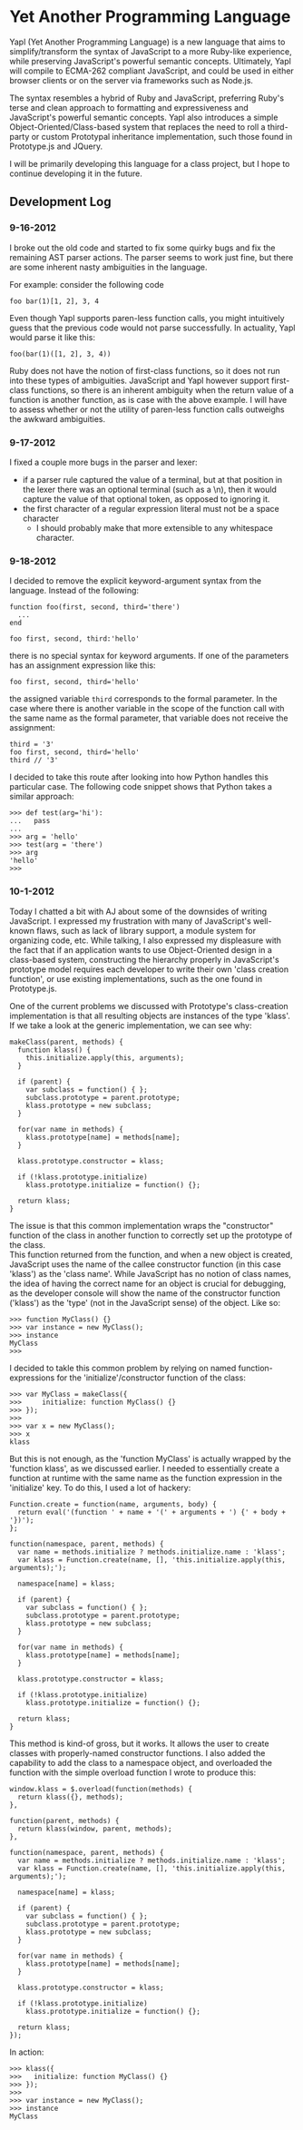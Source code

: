 # Yet Another Programming Language

Yapl (Yet Another Programming Language) is a new language that aims to simplify/transform the syntax of JavaScript
to a more Ruby-like experience, while preserving JavaScript's powerful semantic concepts.  Ultimately, Yapl will compile to ECMA-262 compliant JavaScript, and could be used in either browser clients or on the server via frameworks such as Node.js.

The syntax resembles a hybrid of Ruby and JavaScript, preferring Ruby's terse and clean approach to formatting and
expressiveness and JavaScript's powerful semantic concepts.  Yapl also introduces a simple Object-Oriented/Class-based system that replaces the need to roll a third-party or custom Prototypal inheritance implementation, such those found in Prototype.js and JQuery.

I will be primarily developing this language for a class project, but I hope to continue developing it in the future.

## Development Log
### 9-16-2012
I broke out the old code and started to fix some quirky bugs and fix the remaining AST parser actions.  The parser seems
to work just fine, but there are some inherent nasty ambiguities in the language.

For example: consider the following code

    foo bar(1)[1, 2], 3, 4

Even though Yapl supports paren-less function calls, you might intuitively guess that the previous code would not parse
successfully. In actuality, Yapl would parse it like this:

    foo(bar(1)([1, 2], 3, 4))

Ruby does not have the notion of first-class functions, so it does not run into these types of ambiguities.
JavaScript and Yapl however support first-class functions, so there is an inherent ambiguity when the return value of
a function is another function, as is case with the above example.  I will have to assess whether or not the
utility of paren-less function calls outweighs the awkward ambiguities.

### 9-17-2012
I fixed a couple more bugs in the parser and lexer:
  - if a parser rule captured the value of a terminal, but at that position in the lexer there was an optional
    terminal (such as a \n), then it would capture the value of that optional token, as opposed to ignoring it.
  - the first character of a regular expression literal must not be a space character
    - I should probably make that more extensible to any whitespace character.

### 9-18-2012
I decided to remove the explicit keyword-argument syntax from the language.  Instead of the following:

    function foo(first, second, third='there')
      ...
    end

    foo first, second, third:'hello'

there is no special syntax for keyword arguments.  If one of the parameters has an assignment expression
like this:

    foo first, second, third='hello'

the assigned variable `third` corresponds to the formal parameter.  In the case where there is another variable
in the scope of the function call with the same name as the formal parameter, that variable does not receive
the assignment:

    third = '3'
    foo first, second, third='hello'
    third // '3'

I decided to take this route after looking into how Python handles this particular case.  The following code snippet
shows that Python takes a similar approach:

    >>> def test(arg='hi'):
    ...   pass
    ...
    >>> arg = 'hello'
    >>> test(arg = 'there')
    >>> arg
    'hello'
    >>>

### 10-1-2012
Today I chatted a bit with AJ about some of the downsides of writing JavaScript.  I expressed my frustration with many of JavaScript's
well-known flaws, such as lack of library support, a module system for organizing code, etc.  While talking, I also expressed my displeasure
with the fact that if an application wants to use Object-Oriented design in a class-based system, constructing the hierarchy properly in
JavaScript's prototype model requires each developer to write their own 'class creation function', or use existing implementations, such
as the one found in Prototype.js.

One of the current problems we discussed with Prototype's class-creation implementation is that all resulting objects are instances of the
type 'klass'.  If we take a look at the generic implementation, we can see why:

    makeClass(parent, methods) {
      function klass() {
        this.initialize.apply(this, arguments);
      }
      
      if (parent) {
        var subclass = function() { };
        subclass.prototype = parent.prototype;
        klass.prototype = new subclass;
      }
      
      for(var name in methods) {
        klass.prototype[name] = methods[name];
      }
      
      klass.prototype.constructor = klass;
        
      if (!klass.prototype.initialize)
        klass.prototype.initialize = function() {};
      
      return klass;
    }

The issue is that this common implementation wraps the "constructor" function of the class in another function to correctly set up the prototype of the class.  
This function returned from the function, and when a new object is created, JavaScript uses the name of the callee constructor function (in this case 'klass')
as the 'class name'.  While JavaScript has no notion of class names, the idea of having the correct name for an object is crucial for debugging, as
the developer console will show the name of the constructor function ('klass') as the 'type' (not in the JavaScript sense) of the object.  Like so:

    >>> function MyClass() {}
    >>> var instance = new MyClass();
    >>> instance
    MyClass
    >>>

I decided to takle this common problem by relying on named function-expressions for the 'initialize'/constructor function of the class:

    >>> var MyClass = makeClass({
    >>>     initialize: function MyClass() {}
    >>> });
    >>>
    >>> var x = new MyClass();
    >>> x
    klass

But this is not enough, as the 'function MyClass' is actually wrapped by the 'function klass', as we discussed earlier.  I needed to essentially create a function at runtime
with the same name as the function expression in the 'initialize' key.  To do this, I used a lot of hackery:

    Function.create = function(name, arguments, body) {
      return eval('(function ' + name + '(' + arguments + ') {' + body + '})');
    };

    function(namespace, parent, methods) {
      var name = methods.initialize ? methods.initialize.name : 'klass';
      var klass = Function.create(name, [], 'this.initialize.apply(this, arguments);');
      
      namespace[name] = klass;

      if (parent) {
        var subclass = function() { };
        subclass.prototype = parent.prototype;
        klass.prototype = new subclass;
      }
      
      for(var name in methods) {
        klass.prototype[name] = methods[name];
      }
      
      klass.prototype.constructor = klass;
        
      if (!klass.prototype.initialize)
        klass.prototype.initialize = function() {};
      
      return klass;
    }

This method is kind-of gross, but it works.  It allows the user to create classes with properly-named constructor functions.  I also added the capability to add the class
to a namespace object, and overloaded the function with the simple overload function I wrote to produce this:
    
    window.klass = $.overload(function(methods) {
      return klass({}, methods);
    }, 

    function(parent, methods) {
      return klass(window, parent, methods);
    }, 

    function(namespace, parent, methods) {
      var name = methods.initialize ? methods.initialize.name : 'klass';
      var klass = Function.create(name, [], 'this.initialize.apply(this, arguments);');
      
      namespace[name] = klass;

      if (parent) {
        var subclass = function() { };
        subclass.prototype = parent.prototype;
        klass.prototype = new subclass;
      }
      
      for(var name in methods) {
        klass.prototype[name] = methods[name];
      }
      
      klass.prototype.constructor = klass;
        
      if (!klass.prototype.initialize)
        klass.prototype.initialize = function() {};
      
      return klass;
    });

In action:

    >>> klass({
    >>>   initialize: function MyClass() {}
    >>> });
    >>>
    >>> var instance = new MyClass();
    >>> instance
    MyClass
